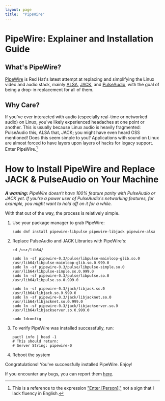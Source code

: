 ```yaml
---
layout: page
title:  "PipeWire"
---
```



# PipeWire: Explainer and Installation Guide

## What's PipeWire?

[PipeWire](https://pipewire.org) is Red Hat's latest attempt at replacing and simplifying the Linux video and audio stack, mainly [ALSA](https://alsa-project.org), [JACK](https://jackaudio.org/), and [PulseAudio](https://pulseaudio.org), with the goal of being a drop-in replacement for all of them.

## Why Care?

If you've ever interacted with audio (especially real-time or networked audio) on Linux, you've likely experienced headaches at one point or another. This is usually because Linux audio is heavily fragmented: PulseAudio this, ALSA that, JACK; you might have even heard OSS mentioned! Does this seem simple to you? Applications with sound on Linux are almost forced to have layers upon layers of hacks for legacy support. Enter PipeWire.[^Note]

# How to Install PipeWire and Replace JACK & PulseAudio on Your Machine

***A warning:*** *PipeWire doesn't have 100% feature parity with PulseAudio or JACK yet. If you're a power user of PulseAudio's networking features, for example, you might want to hold off on it for a while.*

With that out of the way, the process is relatively simple.

1. Use your package manager to grab PipeWire:
    ```
    sudo dnf install pipewire-libpulse pipewire-libjack pipewire-alsa
    ```
2. Replace PulseAudio and JACK Libraries with PipeWire's:
    ```
    cd /usr/lib64/

    sudo ln -sf pipewire-0.3/pulse/libpulse-mainloop-glib.so.0 /usr/lib64/libpulse-mainloop-glib.so.0.999.0
    sudo ln -sf pipewire-0.3/pulse/libpulse-simple.so.0 /usr/lib64/libpulse-simple.so.0.999.0
    sudo ln -sf pipewire-0.3/pulse/libpulse.so.0 /usr/lib64/libpulse.so.0.999.0

    sudo ln -sf pipewire-0.3/jack/libjack.so.0 /usr/lib64/libjack.so.0.999.0
    sudo ln -sf pipewire-0.3/jack/libjacknet.so.0 /usr/lib64/libjacknet.so.0.999.0
    sudo ln -sf pipewire-0.3/jack/libjackserver.so.0 /usr/lib64/libjackserver.so.0.999.0

    sudo ldconfig
    ```
3. To verify PipeWire was installed successfully, run:
    ```
    pactl info | head -1
    # This should return:
    # Server String: pipewire-0
    ```
4. Reboot the system

Congratulations! You've successfully installed PipeWire. Enjoy!

If you encounter any bugs, you can report them [here](https://gitlab.freedesktop.org/pipewire/pipewire/-/issues).

[^Note]: This is a reference to the expression ["Enter \[Person\],"](https://english.stackexchange.com/questions/32400/expression-enter-somebody) not a sign that I lack fluency in English.
